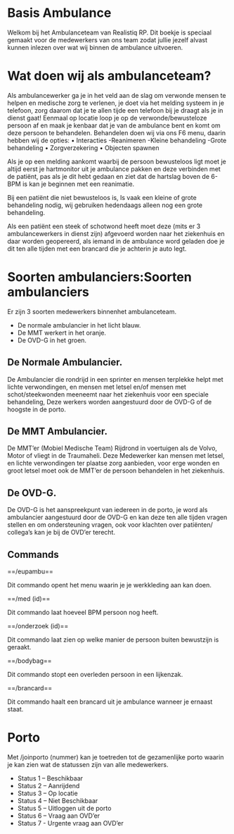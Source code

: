 # Basis Ambulance 
Welkom bij het Ambulanceteam van Realistiq RP.
Dit boekje is speciaal gemaakt voor de medewerkers van ons team zodat jullie jezelf alvast kunnen inlezen over wat wij binnen de ambulance uitvoeren.

# Wat doen wij als ambulanceteam?
Als ambulancewerker ga je in het veld aan de slag om verwonde mensen te helpen en medische zorg te verlenen, je doet via het melding systeem in je telefoon, zorg daarom dat je te allen tijde een telefoon bij je draagt als je in dienst gaat!
Eenmaal op locatie loop je op de verwonde/bewusteloze persoon af en maak je kenbaar dat je van de ambulance bent en komt om deze persoon te behandelen.
Behandelen doen wij via ons F6 menu, daarin hebben wij de opties:
•	Interacties
  -Reanimeren
  -Kleine behandeling
  -Grote behandeling
•	Zorgverzekering
•	Objecten spawnen

Als je op een melding aankomt waarbij de persoon bewusteloos ligt moet je altijd eerst je hartmonitor uit je ambulance pakken en deze verbinden met de patiënt, pas als je dit hebt gedaan en ziet dat de hartslag boven de 6-BPM is kan je beginnen met een reanimatie.

Bij een patiënt die niet bewusteloos is, Is vaak een kleine of grote behandeling nodig, wij gebruiken hedendaags alleen nog een grote behandeling.

Als een patiënt een steek of schotwond heeft moet deze (mits er 3 ambulancewerkers in dienst zijn) afgevoerd worden naar het ziekenhuis en daar worden geopereerd, als iemand in de ambulance word geladen doe je dit ten alle tijden met een brancard die je achterin je auto legt.

# Soorten ambulanciers:Soorten ambulanciers
Er zijn 3 soorten medewerkers binnenhet ambulanceteam.
- De normale ambulancier in het licht blauw.
- De MMT werkert in het oranje.
- De OVD-G in het groen.

## De Normale Ambulancier.
De Ambulancier die rondrijd in een sprinter en mensen terplekke helpt met lichte verwondingen, en mensen met letsel en/of mensen met schot/steekwonden meeneemt naar het ziekenhuis voor een speciale behandeling, Deze werkers worden aangestuurd door de OVD-G of de hoogste in de porto.

## De MMT Ambulancier.
De MMT’er (Mobiel Medische Team) Rijdrond in voertuigen als de Volvo, Motor of vliegt in de Traumaheli. Deze Medewerker kan mensen met letsel, en lichte verwondingen ter plaatse zorg aanbieden, voor erge wonden en groot letsel moet ook de MMT’er de persoon behandelen in het ziekenhuis.

## De OVD-G.
De OVD-G is het aanspreekpunt van iedereen in de porto, je word als ambulancier aangestuurd door de OVD-G en kan deze ten alle tijden vragen stellen en om ondersteuning vragen, ook voor klachten over patiënten/ collega’s kan je bij de OVD’er terecht.

## Commands

==/eupambu==

Dit commando opent het menu waarin je je werkkleding aan kan doen.


==/med (id)==

Dit commando laat hoeveel BPM persoon nog heeft.


==/onderzoek (id)==

Dit commando laat zien op welke manier de persoon buiten bewustzijn is geraakt.

==/bodybag==

Dit commando stopt een overleden persoon in een lijkenzak.

==/brancard==

Dit commando haalt een brancard uit je ambulance wanneer je ernaast staat.

# Porto
Met /joinporto (nummer) kan je toetreden tot de gezamenlijke porto waarin je kan zien wat de statussen zijn van alle medewerkers.
- Status 1 – Beschikbaar
- Status 2 – Aanrijdend
- Status 3 – Op locatie
- Status 4 – Niet Beschikbaar
- Status 5 – Uitloggen uit de porto
- Status 6 – Vraag aan OVD’er
- Status 7 -  Urgente vraag aan OVD’er
